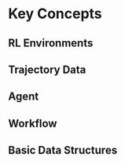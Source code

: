 # Key Concepts

## RL Environments


## Trajectory Data

## Agent

## Workflow

## Basic Data Structures